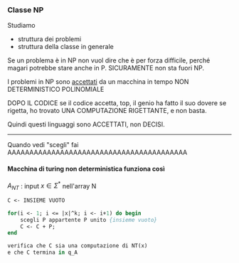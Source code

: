 ### Classe NP
Studiamo
- struttura dei problemi
- struttura della classe in generale

Se un problema è in NP non vuol dire che è per forza difficile, perché magari potrebbe stare anche in P.
SICURAMENTE non sta fuori NP.

I problemi in NP sono <u>accettati</u> da un macchina in tempo NON DETERMINISTICO POLINOMIALE

DOPO IL CODICE
	se il codice accetta, top, il genio ha fatto il suo dovere
	se rigetta, ho trovato UNA COMPUTAZIONE RIGETTANTE, e non basta.

Quindi questi linguaggi sono ACCETTATI, non DECISI.


---

Quando vedi "scegli" fai AAAAAAAAAAAAAAAAAAAAAAAAAAAAAAAAAAAAAAAAA


#### Macchina di turing non deterministica funziona così
$A_{NT}$ : input $x \in \Sigma^{*}$ nell'array N
```pascal
C <- INSIEME VUOTO

for(i <- 1; i <= |x|^k; i <- i+1) do begin
	scegli P appartente P unito {insieme vuoto}
	C <- C + P;
end

verifica che C sia una computazione di NT(x)
e che C termina in q_A
```


